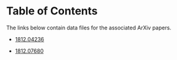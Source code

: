 # Table of Contents
The links below contain data files for the associated ArXiv papers.

* [1812.04236](https://hepthools.github.io/Data/1812.04236/)

* [1812.07680](https://hepthools.github.io/Data/20x20/)
